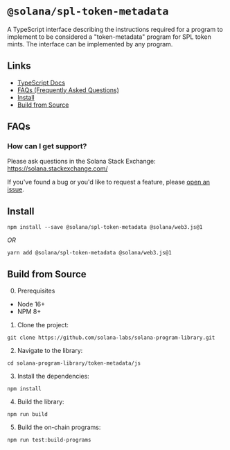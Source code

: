 # `@solana/spl-token-metadata`

A TypeScript interface describing the instructions required for a program to implement to be considered a "token-metadata" program for SPL token mints. The interface can be implemented by any program.

## Links

- [TypeScript Docs](https://solana-labs.github.io/solana-program-library/token-metadata/js/)
- [FAQs (Frequently Asked Questions)](#faqs)
- [Install](#install)
- [Build from Source](#build-from-source)

## FAQs

### How can I get support?

Please ask questions in the Solana Stack Exchange: https://solana.stackexchange.com/

If you've found a bug or you'd like to request a feature, please
[open an issue](https://github.com/solana-labs/solana-program-library/issues/new).

## Install

```shell
npm install --save @solana/spl-token-metadata @solana/web3.js@1
```
_OR_
```shell
yarn add @solana/spl-token-metadata @solana/web3.js@1
```

## Build from Source

0. Prerequisites

* Node 16+
* NPM 8+

1. Clone the project:
```shell
git clone https://github.com/solana-labs/solana-program-library.git
```

2. Navigate to the library:
```shell
cd solana-program-library/token-metadata/js
```

3. Install the dependencies:
```shell
npm install
```

4. Build the library:
```shell
npm run build
```

5. Build the on-chain programs:
```shell
npm run test:build-programs
```
